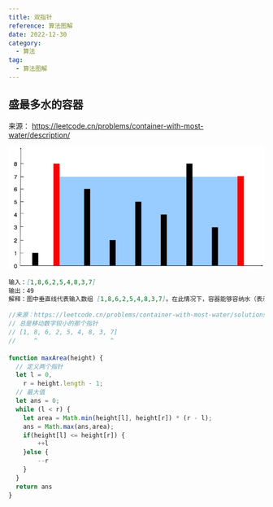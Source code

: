 ```yaml
---
title: 双指针
reference: 算法图解
date: 2022-12-30
category:
  - 算法
tag:
  - 算法图解
---
```


## 盛最多水的容器

来源： https://leetcode.cn/problems/container-with-most-water/description/

![](images/2022-12-01-15-21-17.png)

```md
输入：[1,8,6,2,5,4,8,3,7]
输出：49
解释：图中垂直线代表输入数组 [1,8,6,2,5,4,8,3,7]。在此情况下，容器能够容纳水（表示为蓝色部分）的最大值为 49。
```

```js
//来源：https://leetcode.cn/problems/container-with-most-water/solutions/207215/sheng-zui-duo-shui-de-rong-qi-by-leetcode-solution/
// 总是移动数字较小的那个指针
// [1, 8, 6, 2, 5, 4, 8, 3, 7]
//     ^                    ^

function maxArea(height) {
  // 定义两个指针
  let l = 0,
    r = height.length - 1;
  // 最大值
  let ans = 0;
  while (l < r) {
    let area = Math.min(height[l], height[r]) * (r - l);
    ans = Math.max(ans,area);
    if(height[l] <= height[r]) {
        ++l
    }else {
        --r
    }
  }
  return ans
}
```
